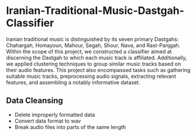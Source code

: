 # Iranian-Traditional-Music-Dastgah-Classifier

Iranian traditional music is distinguished by its seven primary Dastgahs: Chahargah, Homayoun, Mahour, Segah, Shour, Nava, and Rast-Panjgah. Within the scope of this project, we constructed a classifier aimed at discerning the Dastgah to which each music track is affiliated. Additionally, we applied clustering techniques to group similar music tracks based on their audio features. This project also encompassed tasks such as gathering suitable music tracks, preprocessing audio signals, extracting relevant features, and assembling a notably informative dataset.


## Data Cleansing
- Delete improperly formatted data
- Convert data format to wav
- Break audio files into parts of the same length
